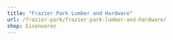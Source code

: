 ```yaml
---
title: "Frazier Park Lumber and Hardware"
url: /frazier-park/frazier-park-lumber-and-hardware/
shop: Eisenwaren
---
```

